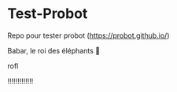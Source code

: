 # Test-Probot
Repo pour tester probot (https://probot.github.io/)

Babar, le roi des éléphants :elephant:

rofl

!!!!!!!!!!!!!
